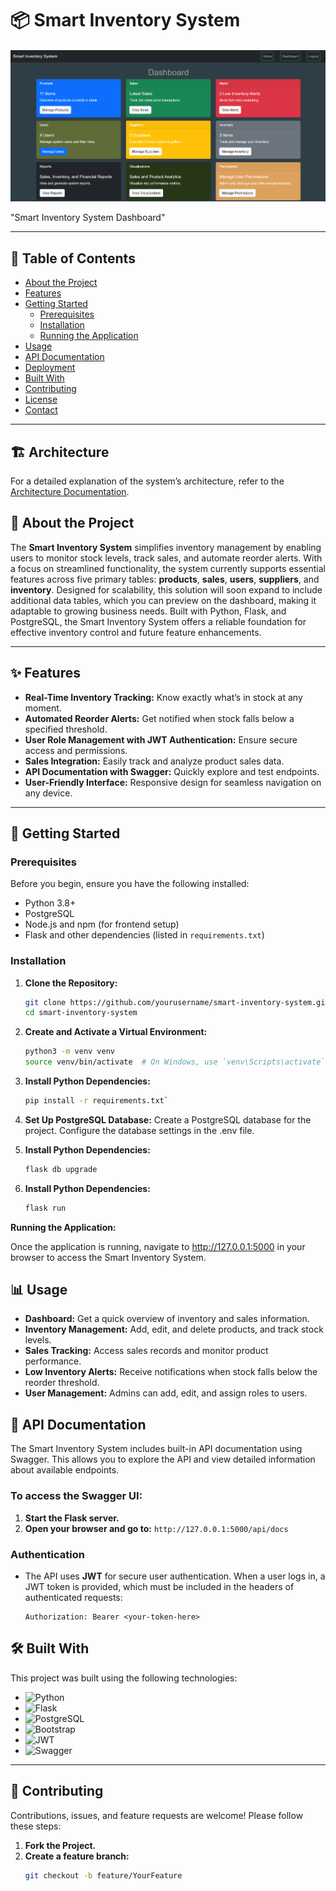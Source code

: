 
# 📦 Smart Inventory System


<img src="./images/Dashboard.png" alt="Dashboard" width="800"/>

"Smart Inventory System Dashboard"

---

## 📖 Table of Contents
- [About the Project](#about-the-project)
- [Features](#features)
- [Getting Started](#getting-started)
  - [Prerequisites](#prerequisites)
  - [Installation](#installation)
  - [Running the Application](#running-the-application)
- [Usage](#usage)
- [API Documentation](#api-documentation)
- [Deployment](#deployment)
- [Built With](#built-with)
- [Contributing](#contributing)
- [License](#license)
- [Contact](#contact)

---

## 🏗️ Architecture
For a detailed explanation of the system’s architecture, refer to the 
[Architecture Documentation](./architecture.md).

## 📝 About the Project
The **Smart Inventory System** simplifies inventory management by enabling 
users to monitor stock levels, track sales, and automate reorder alerts. 
With a focus on streamlined functionality, the system currently supports 
essential features across five primary tables: **products**, **sales**, **users**, **suppliers**, 
and **inventory**. Designed for scalability, this solution will soon expand to include 
additional data tables, which you can preview on the dashboard, making it adaptable 
to growing business needs. Built with Python, Flask, and PostgreSQL, the Smart 
Inventory System offers a reliable foundation for effective inventory control 
and future feature enhancements.

---

## ✨ Features
- **Real-Time Inventory Tracking:** Know exactly what’s in stock at any moment.
- **Automated Reorder Alerts:** Get notified when stock falls below a specified threshold.
- **User Role Management with JWT Authentication:** Ensure secure access and permissions.
- **Sales Integration:** Easily track and analyze product sales data.
- **API Documentation with Swagger:** Quickly explore and test endpoints.
- **User-Friendly Interface:** Responsive design for seamless navigation on any device.

---

## 🚀 Getting Started

### Prerequisites
Before you begin, ensure you have the following installed:
- Python 3.8+
- PostgreSQL
- Node.js and npm (for frontend setup)
- Flask and other dependencies (listed in `requirements.txt`)

### Installation
1. **Clone the Repository:**
   ```bash
   git clone https://github.com/yourusername/smart-inventory-system.git
   cd smart-inventory-system

2. **Create and Activate a Virtual Environment:**
   ```bash
   python3 -m venv venv
   source venv/bin/activate  # On Windows, use `venv\Scripts\activate`

3. **Install Python Dependencies:**
   ```bash
   pip install -r requirements.txt`
   
4. **Set Up PostgreSQL Database:**
    Create a PostgreSQL database for the project.
    Configure the database settings in the .env file.

5. **Install Python Dependencies:**
   ```bash
   flask db upgrade

6. **Install Python Dependencies:**
   ```bash
   flask run
   
**Running the Application:**

  Once the application is running, navigate to http://127.0.0.1:5000 
  in your browser to access the Smart Inventory System.

## 📊 Usage
- **Dashboard:** Get a quick overview of inventory and sales information.
- **Inventory Management:** Add, edit, and delete products, and track stock levels.
- **Sales Tracking:** Access sales records and monitor product performance.
- **Low Inventory Alerts:** Receive notifications when stock falls below the reorder threshold.
- **User Management:** Admins can add, edit, and assign roles to users.

## 📖 API Documentation
The Smart Inventory System includes built-in API documentation using Swagger. This allows you to explore the API and view detailed information about available endpoints.

### To access the Swagger UI:
1. **Start the Flask server.**
2. **Open your browser and go to:** `http://127.0.0.1:5000/api/docs`

### Authentication
- The API uses **JWT** for secure user authentication. When a user logs in, a JWT token is provided, which must be included in the headers of authenticated requests:

   ```http
   Authorization: Bearer <your-token-here>

## 🛠️ Built With
This project was built using the following technologies:
- ![Python](https://img.shields.io/badge/Python-3.x-blue) 
- ![Flask](https://img.shields.io/badge/Flask-2.x-orange) 
- ![PostgreSQL](https://img.shields.io/badge/PostgreSQL-13.x-blue) 
- ![Bootstrap](https://img.shields.io/badge/Bootstrap-5.x-purple) 
- ![JWT](https://img.shields.io/badge/JWT-secure-yellow) 
- ![Swagger](https://img.shields.io/badge/Swagger-API-green)

---

## 🤝 Contributing
Contributions, issues, and feature requests are welcome! Please follow these steps:
1. **Fork the Project.**
2. **Create a feature branch:**
   ```bash
   git checkout -b feature/YourFeature


